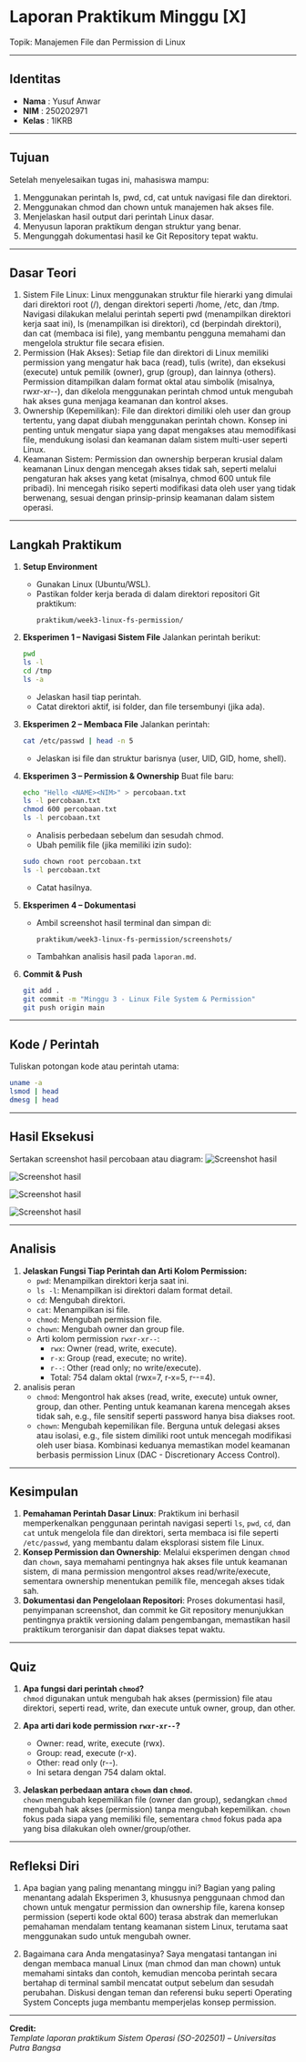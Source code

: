 
# Laporan Praktikum Minggu [X]
Topik: Manajemen File dan Permission di Linux  

---

## Identitas
- **Nama**  : Yusuf Anwar
- **NIM**   : 250202971
- **Kelas** : 1IKRB

---

## Tujuan
Setelah menyelesaikan tugas ini, mahasiswa mampu:

1. Menggunakan perintah ls, pwd, cd, cat untuk navigasi file dan direktori.
2. Menggunakan chmod dan chown untuk manajemen hak akses file.
3. Menjelaskan hasil output dari perintah Linux dasar.
4. Menyusun laporan praktikum dengan struktur yang benar.
5. Mengunggah dokumentasi hasil ke Git Repository tepat waktu.
---

## Dasar Teori
1. Sistem File Linux: Linux menggunakan struktur file hierarki yang dimulai dari direktori root (/), dengan direktori seperti /home, /etc, dan /tmp. Navigasi dilakukan melalui perintah seperti pwd (menampilkan direktori kerja saat ini), ls (menampilkan isi direktori), cd (berpindah direktori), dan cat (membaca isi file), yang membantu pengguna memahami dan mengelola struktur file secara efisien.
2. Permission (Hak Akses): Setiap file dan direktori di Linux memiliki permission yang mengatur hak baca (read), tulis (write), dan eksekusi (execute) untuk pemilik (owner), grup (group), dan lainnya (others). Permission ditampilkan dalam format oktal atau simbolik (misalnya, rwxr-xr--), dan dikelola menggunakan perintah chmod untuk mengubah hak akses guna menjaga keamanan dan kontrol akses.
3. Ownership (Kepemilikan): File dan direktori dimiliki oleh user dan group tertentu, yang dapat diubah menggunakan perintah chown. Konsep ini penting untuk mengatur siapa yang dapat mengakses atau memodifikasi file, mendukung isolasi dan keamanan dalam sistem multi-user seperti Linux.
4. Keamanan Sistem: Permission dan ownership berperan krusial dalam keamanan Linux dengan mencegah akses tidak sah, seperti melalui pengaturan hak akses yang ketat (misalnya, chmod 600 untuk file pribadi). Ini mencegah risiko seperti modifikasi data oleh user yang tidak berwenang, sesuai dengan prinsip-prinsip keamanan dalam sistem operasi.

---

## Langkah Praktikum
1. **Setup Environment**
   - Gunakan Linux (Ubuntu/WSL).
   - Pastikan folder kerja berada di dalam direktori repositori Git praktikum:
     ```
     praktikum/week3-linux-fs-permission/
     ```

2. **Eksperimen 1 – Navigasi Sistem File**
   Jalankan perintah berikut:
   ```bash
   pwd
   ls -l
   cd /tmp
   ls -a
   ```
   - Jelaskan hasil tiap perintah.
   - Catat direktori aktif, isi folder, dan file tersembunyi (jika ada).

3. **Eksperimen 2 – Membaca File**
   Jalankan perintah:
   ```bash
   cat /etc/passwd | head -n 5
   ```
   - Jelaskan isi file dan struktur barisnya (user, UID, GID, home, shell).

4. **Eksperimen 3 – Permission & Ownership**
   Buat file baru:
   ```bash
   echo "Hello <NAME><NIM>" > percobaan.txt
   ls -l percobaan.txt
   chmod 600 percobaan.txt
   ls -l percobaan.txt
   ```
   - Analisis perbedaan sebelum dan sesudah chmod.  
   - Ubah pemilik file (jika memiliki izin sudo):
   ```bash
   sudo chown root percobaan.txt
   ls -l percobaan.txt
   ```
   - Catat hasilnya.

5. **Eksperimen 4 – Dokumentasi**
   - Ambil screenshot hasil terminal dan simpan di:
     ```
     praktikum/week3-linux-fs-permission/screenshots/
     ```
   - Tambahkan analisis hasil pada `laporan.md`.

6. **Commit & Push**
   ```bash
   git add .
   git commit -m "Minggu 3 - Linux File System & Permission"
   git push origin main
   ```

---

## Kode / Perintah
Tuliskan potongan kode atau perintah utama:
```bash
uname -a
lsmod | head
dmesg | head
```

---

## Hasil Eksekusi
Sertakan screenshot hasil percobaan atau diagram:
![Screenshot hasil](screenshots/linuxfs.png)

![Screenshot hasil](screenshots/linuxfs1.png)

![Screenshot hasil](screenshots/linuxfs3.png)

![Screenshot hasil](screenshots/linuxfs2.png)

---

## Analisis
1. **Jelaskan Fungsi Tiap Perintah dan Arti Kolom Permission:**
   - `pwd`: Menampilkan direktori kerja saat ini.
   - `ls -l`: Menampilkan isi direktori dalam format detail.
   - `cd`: Mengubah direktori.
   - `cat`: Menampilkan isi file.
   - `chmod`: Mengubah permission file.
   - `chown`: Mengubah owner dan group file.
   - Arti kolom permission `rwxr-xr--`:
     - `rwx`: Owner (read, write, execute).
     - `r-x`: Group (read, execute; no write).
     - `r--`: Other (read only; no write/execute).
     - Total: 754 dalam oktal (rwx=7, r-x=5, r--=4).
2. analisis peran
   - `chmod`: Mengontrol hak akses (read, write, execute) untuk owner, group, dan other. Penting untuk keamanan karena mencegah akses tidak sah, e.g., file sensitif seperti password hanya bisa diakses root.
   - `chown`: Mengubah kepemilikan file. Berguna untuk delegasi akses atau isolasi, e.g., file sistem dimiliki root untuk mencegah modifikasi oleh user biasa. Kombinasi keduanya memastikan model keamanan berbasis permission Linux (DAC - Discretionary Access Control).


---

## Kesimpulan
1. **Pemahaman Perintah Dasar Linux**: Praktikum ini berhasil memperkenalkan penggunaan perintah navigasi seperti `ls`, `pwd`, `cd`, dan `cat` untuk mengelola file dan direktori, serta membaca isi file seperti `/etc/passwd`, yang membantu dalam eksplorasi sistem file Linux.
2. **Konsep Permission dan Ownership**: Melalui eksperimen dengan `chmod` dan `chown`, saya memahami pentingnya hak akses file untuk keamanan sistem, di mana permission mengontrol akses read/write/execute, sementara ownership menentukan pemilik file, mencegah akses tidak sah.
3. **Dokumentasi dan Pengelolaan Repositori**: Proses dokumentasi hasil, penyimpanan screenshot, dan commit ke Git repository menunjukkan pentingnya praktik versioning dalam pengembangan, memastikan hasil praktikum terorganisir dan dapat diakses tepat waktu.
   
---

## Quiz
1. **Apa fungsi dari perintah `chmod`?**  
   `chmod` digunakan untuk mengubah hak akses (permission) file atau direktori, seperti read, write, dan execute untuk owner, group, dan other.

2. **Apa arti dari kode permission `rwxr-xr--`?**  
   - Owner: read, write, execute (rwx).  
   - Group: read, execute (r-x).  
   - Other: read only (r--).  
   - Ini setara dengan 754 dalam oktal.

3. **Jelaskan perbedaan antara `chown` dan `chmod`.**  
   `chown` mengubah kepemilikan file (owner dan group), sedangkan `chmod` mengubah hak akses (permission) tanpa mengubah kepemilikan. `chown` fokus pada siapa yang memiliki file, sementara `chmod` fokus pada apa yang bisa dilakukan oleh owner/group/other.

---

## Refleksi Diri
1. Apa bagian yang paling menantang minggu ini?
Bagian yang paling menantang adalah Eksperimen 3, khususnya penggunaan chmod dan chown untuk mengatur permission dan ownership file, karena konsep permission (seperti kode oktal 600) terasa abstrak dan memerlukan pemahaman mendalam tentang keamanan sistem Linux, terutama saat menggunakan sudo untuk mengubah owner.

2. Bagaimana cara Anda mengatasinya?
Saya mengatasi tantangan ini dengan membaca manual Linux (man chmod dan man chown) untuk memahami sintaks dan contoh, kemudian mencoba perintah secara bertahap di terminal sambil mencatat output sebelum dan sesudah perubahan. Diskusi dengan teman dan referensi buku seperti Operating System Concepts juga membantu memperjelas konsep permission.
---

**Credit:**  
_Template laporan praktikum Sistem Operasi (SO-202501) – Universitas Putra Bangsa_
